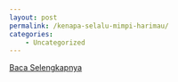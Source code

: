 ```yaml
---
layout: post
permalink: /kenapa-selalu-mimpi-harimau/
categories:
    - Uncategorized
---
```


[Baca Selengkapnya](/06)